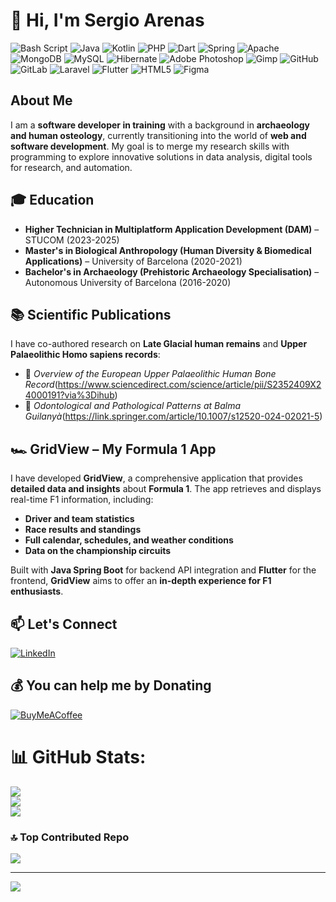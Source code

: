 # 👋 Hi, I'm Sergio Arenas  


![Bash Script](https://img.shields.io/badge/bash_script-%23121011.svg?style=for-the-badge&logo=gnu-bash&logoColor=white) ![Java](https://img.shields.io/badge/java-%23ED8B00.svg?style=for-the-badge&logo=openjdk&logoColor=white) ![Kotlin](https://img.shields.io/badge/kotlin-%237F52FF.svg?style=for-the-badge&logo=kotlin&logoColor=white) ![PHP](https://img.shields.io/badge/php-%23777BB4.svg?style=for-the-badge&logo=php&logoColor=white) ![Dart](https://img.shields.io/badge/dart-%230175C2.svg?style=for-the-badge&logo=dart&logoColor=white) ![Spring](https://img.shields.io/badge/spring-%236DB33F.svg?style=for-the-badge&logo=spring&logoColor=white) ![Apache](https://img.shields.io/badge/apache-%23D42029.svg?style=for-the-badge&logo=apache&logoColor=white) ![MongoDB](https://img.shields.io/badge/MongoDB-%234ea94b.svg?style=for-the-badge&logo=mongodb&logoColor=white) ![MySQL](https://img.shields.io/badge/mysql-4479A1.svg?style=for-the-badge&logo=mysql&logoColor=white) ![Hibernate](https://img.shields.io/badge/Hibernate-59666C?style=for-the-badge&logo=Hibernate&logoColor=white) ![Adobe Photoshop](https://img.shields.io/badge/adobe%20photoshop-%2331A8FF.svg?style=for-the-badge&logo=adobe%20photoshop&logoColor=white) ![Gimp](https://img.shields.io/badge/Gimp-657D8B?style=for-the-badge&logo=gimp&logoColor=FFFFFF) ![GitHub](https://img.shields.io/badge/github-%23121011.svg?style=for-the-badge&logo=github&logoColor=white) ![GitLab](https://img.shields.io/badge/gitlab-%23181717.svg?style=for-the-badge&logo=gitlab&logoColor=white) ![Laravel](https://img.shields.io/badge/laravel-%23FF2D20.svg?style=for-the-badge&logo=laravel&logoColor=white) ![Flutter](https://img.shields.io/badge/Flutter-%2302569B.svg?style=for-the-badge&logo=Flutter&logoColor=white) ![HTML5](https://img.shields.io/badge/html5-%23E34F26.svg?style=for-the-badge&logo=html5&logoColor=white) ![Figma](https://img.shields.io/badge/figma-%23F24E1E.svg?style=for-the-badge&logo=figma&logoColor=white)


## About Me  
I am a **software developer in training** with a background in **archaeology and human osteology**, currently transitioning into the world of **web and software development**. My goal is to merge my research skills with programming to explore innovative solutions in data analysis, digital tools for research, and automation.


## 🎓 Education  
- **Higher Technician in Multiplatform Application Development (DAM)** – STUCOM (2023-2025)  
- **Master's in Biological Anthropology (Human Diversity & Biomedical Applications)** – University of Barcelona (2020-2021)  
- **Bachelor's in Archaeology (Prehistoric Archaeology Specialisation)** – Autonomous University of Barcelona (2016-2020)


## 📚 Scientific Publications  
I have co-authored research on **Late Glacial human remains** and **Upper Palaeolithic Homo sapiens records**:  
- 📄 *Overview of the European Upper Palaeolithic Human Bone Record*(https://www.sciencedirect.com/science/article/pii/S2352409X24000191?via%3Dihub)
- 📄 *Odontological and Pathological Patterns at Balma Guilanyà*(https://link.springer.com/article/10.1007/s12520-024-02021-5)


## 🏎️ GridView – My Formula 1 App  
I have developed **GridView**, a comprehensive application that provides **detailed data and insights** about **Formula 1**. The app retrieves and displays real-time F1 information, including:  

- **Driver and team statistics**  
- **Race results and standings**  
- **Full calendar, schedules, and weather conditions**  
- **Data on the championship circuits**  

Built with **Java Spring Boot** for backend API integration and **Flutter** for the frontend, **GridView** aims to offer an **in-depth experience for F1 enthusiasts**.


## 📫 Let's Connect
[![LinkedIn](https://img.shields.io/badge/LinkedIn-%230077B5.svg?logo=linkedin&logoColor=white)](https://linkedin.com/in/sergio-arenas-del-amo-798598209) 


## 💰 You can help me by Donating
[![BuyMeACoffee](https://img.shields.io/badge/Buy%20Me%20a%20Coffee-ffdd00?style=for-the-badge&logo=buy-me-a-coffee&logoColor=black)](https://buymeacoffee.com/GridView) 


# 📊 GitHub Stats:
![](https://github-readme-stats.vercel.app/api?username=SergioArenas98&theme=dark&hide_border=false&include_all_commits=true&count_private=false)<br/>
![](https://nirzak-streak-stats.vercel.app/?user=SergioArenas98&theme=dark&hide_border=false)<br/>
![](https://github-readme-stats.vercel.app/api/top-langs/?username=SergioArenas98&theme=dark&hide_border=false&include_all_commits=true&count_private=false&layout=compact)


### 🔝 Top Contributed Repo
![](https://github-contributor-stats.vercel.app/api?username=SergioArenas98&limit=5&theme=radical&combine_all_yearly_contributions=true)

---
[![](https://visitcount.itsvg.in/api?id=SergioArenas98&icon=0&color=8)](https://visitcount.itsvg.in)



  
<!-- Proudly created with GPRM ( https://gprm.itsvg.in ) -->
